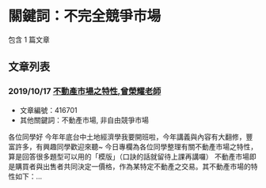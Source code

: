 # 關鍵詞：不完全競爭市場

包含 1 篇文章

## 文章列表

### 2019/10/17 [不動產市場之特性,曾榮耀老師](../../articles/416701_%E4%B8%8D%E5%8B%95%E7%94%A2%E5%B8%82%E5%A0%B4%E4%B9%8B%E7%89%B9%E6%80%A7%2C%E6%9B%BE%E6%A6%AE%E8%80%80%E8%80%81%E5%B8%AB.md)
- 文章編號：416701
- 其他關鍵詞：不動產市場, 非自由競爭市場

各位同學好 今年年底台中土地經濟學我要開班啦，今年講義與內容有大翻修，豐富許多，有興趣同學歡迎來聽~ 今日專欄為各位同學整理有關不動產市場之特性，算是回答很多題型可以用的「模版」（口訣的話就留待上課再講囉） 不動產市場即是購買者與出售者共同決定一價格，作為某特定不動產之交易。其不動產市場的特性如下：...
